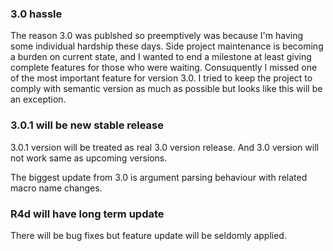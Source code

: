 ### 3.0 hassle

The reason 3.0 was publshed so preemptively was because I'm having some
individual hardship these days. Side project maintenance is becoming a burden
on current state, and I wanted to end a milestone at least giving complete
features for those who were waiting. Consuquently I missed one of the most
important feature for version 3.0. I tried to keep the project to comply with
semantic version as much as possible but looks like this will be an exception.

### 3.0.1 will be new stable release

3.0.1 version will be treated as real 3.0 version release. And 3.0 version will
not work same as upcoming versions.

The biggest update from 3.0 is argument parsing behaviour with related macro
name changes.

### R4d will have long term update

There will be bug fixes but feature update will be seldomly applied.
